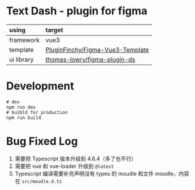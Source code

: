 # Text Dash - plugin for figma

| using      | target                                                                                  |
| :--------- | :-------------------------------------------------------------------------------------- |
| framework  | vue3                                                                                    |
| template   | [PluginFinchy/Figma-Vue3-Template](https://github.com/PluginFinchy/Figma-Vue3-Template) |
| ui library | [thomas-lowry/figma-plugin-ds](https://github.com/thomas-lowry/figma-plugin-ds)         |

# Development

```shell
# dev
npm run dev
# buibld for production
npm run build
```

# Bug Fixed Log

1. 需要把 Typescript 版本升级到 4.6.4（多了也不行）
2. 需要把 vue 和 vue-loader 升级到 `@latest`
3. Typescript 编译需要补充声明没有 types 的 moudle 和文件 moudle，内容在 `src/moudle.d.ts`